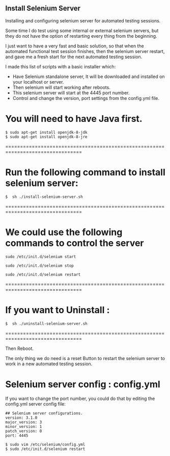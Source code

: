 ## Install Selenium Server

Installing and configuring selenium server for automated testing sessions.

Some time I do test using some internal or external selenium servers, but they
do not have the option of restarting every thing from the beginning.

I just want to have a very fast and basic solution, so that when the automated functional test session finishes, then the 
selenium server restart, and gave me a fresh start for the next automated
testing session.
 
I made this list of scripts with a basic installer which:
- Have Selenium standalone server, It will be downloaded and installed on your localhost or server.
- Then selenium will start working after reboots.
- This selenium server will start at the 4445 port number.
- Control and change the version, port settings from the config.yml file.


You will need to have Java first.
================================================================================
```
$ sudo apt-get install openjdk-8-jdk
$ sudo apt-get install openjdk-8-jre
```
================================================================================

Run the following command to install selenium server:
================================================================================
```
$  sh ./install-selenium-server.sh
```
================================================================================


We could use the following commands to control the server
================================================================================
```
sudo /etc/init.d/selenium start
```

```
sudo /etc/init.d/selenium stop
```

```
sudo /etc/init.d/selenium restart
```
================================================================================


If you want to Uninstall :
================================================================================
```
$  sh ./uninstall-selenium-server.sh
```
================================================================================

Then Reboot.

The only thing we do need is a reset Button to restart the selenium server to 
work in a new automated testing session.

Selenium server config : config.yml
================================================================================
If you want to change the port number, you could do that by editing the config.yml server config file:
```
## Selenium server configurations.
version: 3.1.0
major_version: 3
minor_version: 1
patch_version: 0
port: 4445
```

```
$ sudo vim /etc/selenium/config.yml
$ sudo /etc/init.d/selenium restart
```


